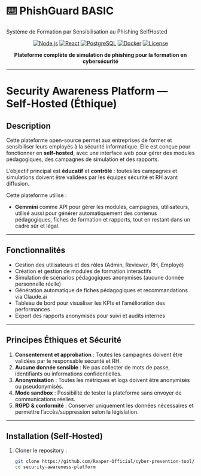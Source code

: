 # ⌨️ PhishGuard BASIC  
Système de Formation par Sensibilisation au Phishing SelfHosted

<div align="center">

[![Node.js](https://img.shields.io/badge/Node.js-18+-green.svg)](https://nodejs.org/)
[![React](https://img.shields.io/badge/React-18+-blue.svg)](https://reactjs.org/)
[![PostgreSQL](https://img.shields.io/badge/PostgreSQL-14+-blue.svg)](https://postgresql.org/)
[![Docker](https://img.shields.io/badge/Docker-Ready-blue.svg)](https://docker.com/)
[![License](https://img.shields.io/badge/License-Internal_Use-red.svg)](#licence)

**Plateforme complète de simulation de phishing pour la formation en cybersécurité**

</div>

---

# Security Awareness Platform — Self-Hosted (Éthique)

## Description

Cette plateforme open-source permet aux entreprises de former et sensibiliser leurs employés à la sécurité informatique. Elle est conçue pour fonctionner en **self-hosted**, avec une interface web pour gérer des modules pédagogiques, des campagnes de simulation et des rapports.

L’objectif principal est **éducatif** et **contrôlé** : toutes les campagnes et simulations doivent être validées par les équipes sécurité et RH avant diffusion.

Cette plateforme utilise :  
- **Gemmini** comme API pour gérer les modules, campagnes, utilisateurs, utilisé aussi pour générer automatiquement des contenus pédagogiques, fiches de formation et rapports, tout en restant dans un cadre sûr et légal.  

---

## Fonctionnalités

- Gestion des utilisateurs et des rôles (Admin, Reviewer, RH, Employé)
- Création et gestion de modules de formation interactifs
- Simulation de scénarios pédagogiques anonymisés (aucune donnée personnelle réelle)
- Génération automatique de fiches pédagogiques et recommandations via Claude.ai
- Tableau de bord pour visualiser les KPIs et l’amélioration des performances
- Export des rapports anonymisés pour suivi et audits internes

---

## Principes Éthiques et Sécurité

1. **Consentement et approbation** : Toutes les campagnes doivent être validées par le responsable sécurité et RH.  
2. **Aucune donnée sensible** : Ne pas collecter de mots de passe, identifiants ou informations confidentielles.  
3. **Anonymisation** : Toutes les métriques et logs doivent être anonymisés ou pseudonymisés.  
4. **Mode sandbox** : Possibilité de tester la plateforme sans envoyer de communications réelles.  
5. **RGPD & conformité** : Conserver uniquement les données nécessaires et permettre l’accès/suppression selon la législation.

---

## Installation (Self-Hosted)

1. Cloner le repository :  
   ```bash
   git clone https://github.com/Reaper-Official/cyber-prevention-tool/security-awareness-platform.git
   cd security-awareness-platform
